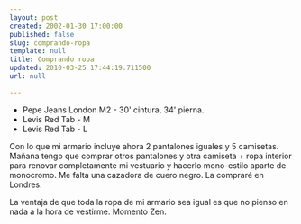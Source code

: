 ```yaml
---
layout: post
created: 2002-01-30 17:00:00
published: false
slug: comprando-ropa
template: null
title: Comprando ropa
updated: 2010-03-25 17:44:19.711500
url: null

---
```


- Pepe Jeans London M2 - 30' cintura, 34' pierna.
- Levis Red Tab - M
- Levis Red Tab - L

Con lo que mi armario incluye ahora 2 pantalones iguales y 5 camisetas. Ma&ntilde;ana tengo que comprar otros pantalones y otra camiseta + ropa interior para renovar completamente mi vestuario y hacerlo mono-estilo aparte de monocromo.
Me falta una cazadora de cuero negro. La comprar&eacute; en Londres.

La ventaja de que toda la ropa de mi armario sea igual es que no pienso en nada a la hora de vestirme. Momento Zen.



